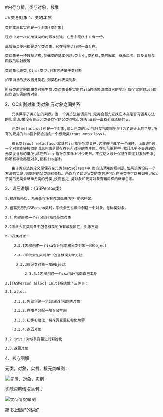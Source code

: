 #内存分析，类与对象，栈堆

##类与对象
1、类的本质

	类的本质其实也是一个对象(类对象)

	程序中第一次使用该类的时候被创建，在整个程序中只有一份。
	
	此后每次使用都是这个类对象，它在程序运行时一直存在。
	
	类对象是一种数据结构,存储类的基本信息:类大小,类名称,类的版本，继承层次，以及消息与函数的映射表等
	
	类对象代表类,Class类型,对象方法属于类对象
	
	如果消息的接收者是类名,则类名代表类对象
	
	所有类的实例都由类对象生成,类对象会把实例的isa的值修改成自己的地址,每个实例的isa都指向该实例的类对象
	

2、OC实例对象 类对象 元对象之间关系

	   元类保存了类方法的列表。当一个类方法被调用时,元类会首先查找它本身是否有该类方法的实现,如果没有则该元类会向它的父类查找该方法,直到一直找到继承链的头。

	   元类(metaclass)也是一个对象,那么元类的isa指针又指向哪里呢?为了设计上的完整,所有的元类的isa指针都会指向一个根元类(root metaclass)。
	
	   根元类(root metaclass)本身的isa指针指向自己,这样就行成了一个闭环。上面说􏰀到,一个对象能够接收的消息列表是保存在它所对应的类中的。在实际编程中,我们几乎不会遇到向元类发消息的情况,那它的isa 指针在实际上很少用到。不过这么设计保证了面向对象的干净,即所有事物都是对象,都有isa指针。
	
	   由于类方法的定义是保存在元类(metaclass)中,而方法调用的规则是,如果该类没有一个方法的实现,则向它的父类继续查找。所以为了保证父类的类方法可以在子类中可以被调用,所以子类的元类会继承父类的元类,换而言之,类对象和元类对象有着同样的继承关系。


3、详细讲解：（GSPerson类）

	1.程序启动后，系统会将所有类加载进内存-即代码区。

	2.当需要用到GSPerson类时，系统会先在堆中创建一个对象，俗称类对象。

    2.1.内部创建一个isa指针指向源类对象

    2.2系统会在类对象中包含该类的所有成员属性、对象方法

    2.3源类对象：

        2.3.1内部创建一个isa指针指向根源类对象－NSObject

        2.3.2系统会在类对象中包含该类对象方法

         2.3.3根源类对象－NSObject

             2.3.3.1内部创建一个isa指针指向自己本身

	3.[[GSPerson alloc] init]系统做了三件事：

    3.1.alloc:

        3.1.1.内部创建一个isa指针指向类对象

        3.1.2.在堆中分配一块存储空间

        3.1.3.初步初始化，将成员变量初始化为零

        3.1.4.返回对象

    3.2.init：对成员变量进行初始化

    3.3.返回对象
    

4、核心图解

元类，对象，实例，根元类举例：

![元类，对象，实例](http://ok2nitkry.bkt.clouddn.com/class_object_ramManager0.png)

实际应用情况举例：

![实际情况举例](http://ok2nitkry.bkt.clouddn.com/class_object_ramManager1.png)

[简书上很好的讲解](http://www.jianshu.com/p/0a1c4879a2e3)